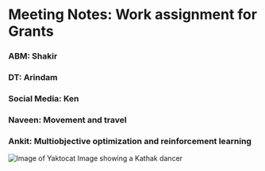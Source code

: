 # Meeting Notes: Work assignment for Grants
### ABM: Shakir
### DT: Arindam
### Social Media: Ken
### Naveen: Movement and travel
### Ankit: Multiobjective optimization and reinforcement learning

![Image of Yaktocat](https://octodex.github.com/images/yaktocat.png)
Image showing a Kathak dancer
